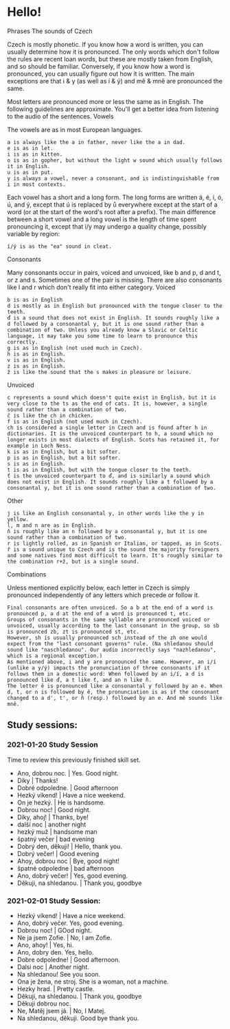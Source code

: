 # Hello! 

Phrases
The sounds of Czech

Czech is mostly phonetic. If you know how a word is written, you can usually determine how it is pronounced. The only words which don't follow the rules are recent loan words, but these are mostly taken from English, and so should be familiar. Conversely, if you know how a word is pronounced, you can usually figure out how it is written. The main exceptions are that i & y (as well as í & ý) and mě & mně are pronounced the same.

Most letters are pronounced more or less the same as in English. The following guidelines are approximate. You'll get a better idea from listening to the audio of the sentences.
Vowels

The vowels are as in most European languages.

    a is always like the a in father, never like the a in dad.
    e is as in let.
    i is as in kitten.
    o is as in gopher, but without the light w sound which usually follows it in English.
    u is as in put.
    y is always a vowel, never a consonant, and is indistinguishable from i in most contexts.

Each vowel has a short and a long form. The long forms are written á, é, í, ó, ú, and ý, except that ú is replaced by ů everywhere except at the start of a word (or at the start of the word's root after a prefix). The main difference between a short vowel and a long vowel is the length of time spent pronouncing it, except that i/y may undergo a quality change, possibly variable by region:

    í/ý is as the "ea" sound in cleat.

Consonants

Many consonants occur in pairs, voiced and unvoiced, like b and p, d and t, or z and s. Sometimes one of the pair is missing. There are also consonants like l and r which don't really fit into either category.
Voiced

    b is as in English
    d is mostly as in English but pronounced with the tongue closer to the teeth.
    ď is a sound that does not exist in English. It sounds roughly like a d followed by a consonantal y, but it is one sound rather than a combination of two. Unless you already know a Slavic or Celtic language, it may take you some time to learn to pronounce this correctly.
    g is as in English (not used much in Czech).
    h is as in English.
    v is as in English.
    z is as in English.
    ž is like the sound that the s makes in pleasure or leisure.

Unvoiced

    c represents a sound which doesn't quite exist in English, but it is very close to the ts as the end of cats. It is, however, a single sound rather than a combination of two.
    č is like the ch in chicken.
    f is as in English (not used much in Czech).
    ch is considered a single letter in Czech and is found after h in dictionaries. It is the unvoiced counterpart to h, a sound which no longer exists in most dialects of English. Scots has retained it, for example in Loch Ness.
    k is as in English, but a bit softer.
    p is as in English, but a bit softer.
    s is as in English.
    t is as in English, but with the tongue closer to the teeth.
    ť is the unvoiced counterpart to ď, and is similarly a sound which does not exist in English. It sounds roughly like a t followed by a consonantal y, but it is one sound rather than a combination of two.

Other

    j is like an English consonantal y, in other words like the y in yellow.
    l, m and n are as in English.
    ň is roughly like an n followed by a consonantal y, but it is one sound rather than a combination of two.
    r is lightly rolled, as in Spanish or Italian, or tapped, as in Scots.
    ř is a sound unique to Czech and is the sound the majority foreigners and some natives find most difficult to learn. It's roughly similar to the combination r+ž, but is a single sound.

Combinations

Unless mentioned explicitly below, each letter in Czech is simply pronounced independently of any letters which precede or follow it.

    Final consonants are often unvoiced. So a b at the end of a word is pronounced p, a d at the end of a word is pronounced t, etc.
    Groups of consonants in the same syllable are pronounced voiced or unvoiced, usually according to the last consonant in the group, so sb is pronounced zb, zt is pronounced st, etc.
    However, sh is usually pronounced sch instead of the zh one would expect from the "last consonant governs" rule. (Na shledanou should sound like "naschledanou". Our audio incorrectly says "nazhledanou", which is a regional exception.)
    As mentioned above, i and y are pronounced the same. However, an i/í (unlike a y/ý) impacts the pronunciation of three consonants if it follows them in a domestic word: When followed by an i/í, a d is pronounced like ď, a t like ť, and an n like ň.
    The letter ě is pronounced like a consonantal y followed by an e. When d, t, or n is followed by ě, the pronunciation is as if the consonant changed to a d', t', or ň (resp.) followed by an e. And mě sounds like mně.


## Study sessions:
###  2021-01-20 Study Session 
Time to review this previously finished skill set. 
* Ano, dobrou noc. | Yes. Good night. 
* Diky | Thanks! 
* Dobré odpoledne. | Good afternoon 
* Hezký víkend! | Have a nice weekend. 
* On je hezký. | He is handsome. 
* Dobrou noc! | Good night. 
* Díky, ahoj! | Thanks, bye! 
* další noc | another night 
* hezký muž | handsome man 
* špatný večer | bad evening 
* Dobrý den, děkuji! | Hello, thank you. 
* Dobrý večer! | Good evening 
* Ahoy, dobrou noc | Bye, good night! 
* špatné odpoledne | bad afternoon 
* Ano, dobrý večer! | Yes, good evening. 
* Děkuji, na shledanou. | Thank you, goodbye 

### 2021-02-01 Study Session:
* Hezký víkend! | Have a nice weekend. 
* Ano, dobrý večer. Yes, good evening. 
* Dobrou noc! | GOod night. 
* Ne ja jsem Zofie. |  No, I am Zofie.
* Ano, ahoy!  | Yes, hi. 
* Ano, dobry den.  Yes, hello. 
* Dobre odpoledne!  | Good afternoon. 
* Dalsi noc | Another night. 
* Na shledanou!  See you soon. 
* Ona je žena, ne stroj. She is a woman, not a machine. 
* Hezky hrad.  | Pretty castle. 
* Děkuji, na shledanou. | Thank you, goodbye 
* Děkuji dobrou noc. 
* Ne, Matěj jsem já. | No, I Matej.
* Na shledanou, děkuji. Good bye thank you. 

